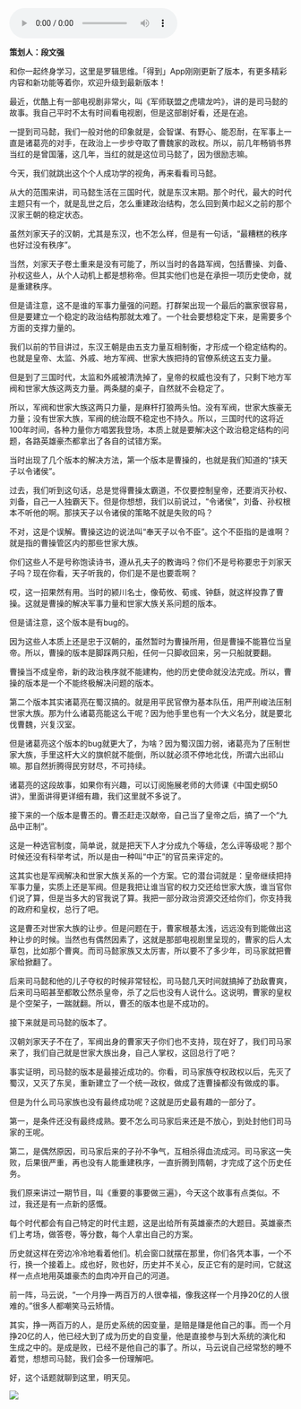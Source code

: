 <audio src="http://igetoss.cdn.igetget.com/mp3/201712/26/201712260015013998852984.mp3" controls="controls">您的浏览器不支持 audio 标签。</audio><p><b>策划人：段文强</b></p><p>和你一起终身学习，这里是罗辑思维。「得到」App刚刚更新了版本，有更多精彩内容和新功能等着你，欢迎升级到最新版本！</p> <style type="text/css"> p.p1 {margin: 0.0px 0.0px 0.0px 0.0px; text-align: justify; font: 12.0px '.PingFang SC'; color: #454545} span.s1 {font: 12.0px 'Helvetica Neue'} </style> <p>最近，优酷上有一部电视剧非常火，叫《军师联盟之虎啸龙吟》，讲的是司马懿的故事。我自己平时不太有时间看电视剧，但是这部剧好看，还是在追。</p><p>一提到司马懿，我们一般对他的印象就是，会智谋、有野心、能忍耐，在军事上一直是诸葛亮的对手，在政治上一步步夺取了曹魏家的政权。所以，前几年畅销书界当红的是曾国藩，这几年，当红的就是这位司马懿了，因为很励志嘛。</p><p>今天，我们就跳出这个个人成功学的视角，再来看看司马懿。</p><p>从大的范围来讲，司马懿生活在三国时代，就是东汉末期。那个时代，最大的时代主题只有一个，就是乱世之后，怎么重建政治结构，怎么回到黄巾起义之前的那个汉家王朝的稳定状态。</p><p>虽然刘家天子的汉朝，尤其是东汉，也不怎么样，但是有一句话，“最糟糕的秩序也好过没有秩序”。</p><p>当然，刘家天子卷土重来是没有可能了，所以当时的各路军阀，包括曹操、刘备、孙权这些人，从个人动机上都是想称帝。但其实他们也是在承担一项历史使命，就是重建秩序。</p><p>但是请注意，这不是谁的军事力量强的问题。打群架出现一个最后的赢家很容易，但是要建立一个稳定的政治结构那就太难了。一个社会要想稳定下来，是需要多个方面的支撑力量的。</p><p>我们以前的节目讲过，东汉王朝是由五支力量互相制衡，才形成一个稳定结构的。也就是皇帝、太监、外戚、地方军阀、世家大族把持的官僚系统这五支力量。</p><p>但是到了三国时代，太监和外戚被清洗掉了，皇帝的权威也没有了，只剩下地方军阀和世家大族这两支力量。两条腿的桌子，自然就不会稳定了。</p><p>所以，军阀和世家大族这两只力量，是麻杆打狼两头怕。没有军阀，世家大族豪无力量；没有世家大族，军阀的统治既不稳定也不持久。所以，三国时代的这将近100年时间，各种力量你方唱罢我登场，本质上就是要解决这个政治稳定结构的问题，各路英雄豪杰都拿出了各自的试错方案。</p><p>当时出现了几个版本的解决方法，第一个版本是曹操的，也就是我们知道的“挟天子以令诸侯”。</p><p>过去，我们听到这句话，总是觉得曹操太霸道，不仅要控制皇帝，还要消灭孙权、刘备，自己一人独霸天下。但是你想想，我们以前说过，“令诸侯”，刘备、孙权根本不听他的啊。那挟天子以令诸侯的策略不就是失败的吗？</p><p>不对，这是个误解。曹操这边的说法叫“奉天子以令不臣”。这个不臣指的是谁啊？就是指的曹操管区内的那些世家大族。</p><p>你们这些人不是号称饱读诗书，遵从孔夫子的教诲吗？你们不是号称要忠于刘家天子吗？现在你看，天子听我的，你们是不是也要乖啊？</p><p>哎，这一招果然有用。当时的颍川名士，像荀攸、荀彧、钟繇，就这样投靠了曹操。这就是曹操的解决军事力量和世家大族关系问题的版本。</p><p>但是请注意，这个版本是有bug的。</p><p>因为这些人本质上还是忠于汉朝的，虽然暂时为曹操所用，但是曹操不能篡位当皇帝。所以，曹操的版本是脚踩两只船，任何一只脚收回来，另一只船就要翻。</p><p>曹操当不成皇帝，新的政治秩序就不能建构，他的历史使命就没法完成。所以，曹操的版本是一个不能终极解决问题的版本。</p><p>第二个版本其实诸葛亮在蜀汉搞的。就是用平民官僚为基本队伍，用严刑峻法压制世家大族。那为什么诸葛亮能这么干呢？因为他手里也有一个大义名分，就是要北伐曹魏，兴复汉室。</p><p>但是诸葛亮这个版本的bug就更大了，为啥？因为蜀汉国力弱，诸葛亮为了压制世家大族，手里这杆大义的旗帜就不能倒，所以就必须不停地北伐，所谓六出祁山嘛。那自然折腾得民穷财尽，不可持续。</p><p>诸葛亮的这段故事，如果你有兴趣，可以订阅施展老师的大师课《中国史纲50讲》，里面讲得更详细有趣，我们这里就不多说了。</p><p>接下来的一个版本是曹丕的。曹丕赶走汉献帝，自己当了皇帝之后，搞了一个“九品中正制”。</p><p>这是一种选官制度，简单说，就是把天下人才分成九个等级，怎么评等级呢？那个时候还没有科举考试，所以是由一种叫“中正”的官员来评定的。</p><p>这其实也是军阀解决和世家大族关系的一个方案。它的潜台词就是：皇帝继续把持军事力量，实质上还是军阀。但是我把让谁当官的权力交还给世家大族，谁当官你们说了算，但是当多大的官我说了算。我把一部分政治资源交还给你们，你支持我的政府和皇权，总行了吧。</p><p>这是曹丕对世家大族的让步。但是问题在于，曹家根基太浅，远远没有到能做出这种让步的时候。当然也有偶然因素了，这就是那部电视剧里呈现的，曹家的后人太草包，比如那个曹爽。而司马懿家族又太厉害，所以要不了多少年，司马家就把曹家给掀翻了。</p><p>后来司马懿和他的儿子夺权的时候非常轻松，司马懿几天时间就搞掉了劲敌曹爽，后来司马昭甚至都敢公然杀皇帝，杀了之后也没有人说什么。这说明，曹家的皇权是个空架子，一踹就翻。所以，曹丕的版本也是不成功的。</p><p>接下来就是司马懿的版本了。</p><p>汉朝刘家天子不在了，军阀出身的曹家天子你们也不支持，现在好了，我们司马家来了，我们自己就是世家大族出身，自己人掌权，这回总行了吧？</p><p>事实证明，司马懿的版本是最接近成功的。你看，司马家族夺权政权以后，先灭了蜀汉，又灭了东吴，重新建立了一个统一政权，做成了连曹操都没有做成的事。</p><p>但是为什么司马家族也没有最终成功呢？这就是历史最有趣的一部分了。</p><p>第一，是条件还没有最终成熟。要不怎么司马家后来还是不放心，到处封他们司马家的王呢。</p><p>第二，是偶然原因，司马家后来的子孙不争气，互相杀得血流成河。司马家这一失败，后果很严重，再也没有人能重建秩序，一直折腾到隋朝，才完成了这个历史任务。</p><p>我们原来讲过一期节目，叫《重要的事要做三遍》，今天这个故事有点类似。不过，我还是有一点新的感慨。</p><p>每个时代都会有自己特定的时代主题，这是出给所有英雄豪杰的大题目。英雄豪杰们上考场，做答卷，等分数，每个人拿出自己的方案。</p><p>历史就这样在旁边冷冷地看着他们。机会窗口就摆在那里，你们各凭本事，一个不行，换一个接着上。成也好，败也好，历史并不关心，反正它有的是时间，它就这样一点点地用英雄豪杰的血肉冲开自己的河道。</p><p>前一阵，马云说，“一个月挣一两百万的人很幸福，像我这样一个月挣20亿的人很难的。”很多人都嘲笑马云矫情。</p><p>其实，挣一两百万的人，是历史系统的因变量，是赔是赚是他自己的事。而一个月挣20亿的人，他已经大到了成为历史的自变量，他是直接参与到大系统的演化和生成之中的。是成是败，已经不是他自己的事了。所以，马云说自己经常愁的睡不着觉，想想司马懿，我们会多一份理解吧。</p><p>好，这个话题就聊到这里，明天见。</p><img src="https://piccdn.igetget.com/img/201712/26/201712260102380061701572.jpg" />